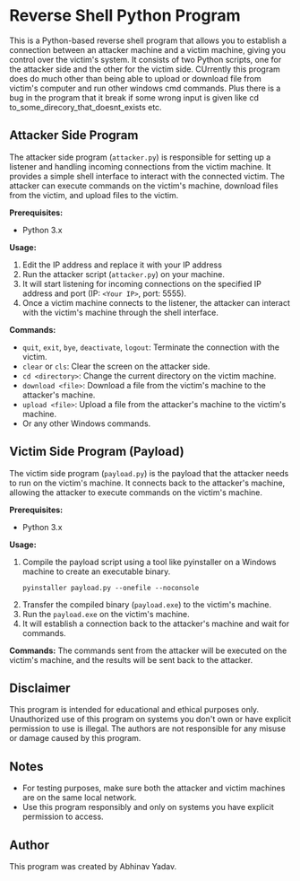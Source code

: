 # Reverse Shell Python Program

This is a Python-based reverse shell program that allows you to establish a connection between an attacker machine and a victim machine, giving you control over the victim's system. It consists of two Python scripts, one for the attacker side and the other for the victim side. CUrrently this program does do much other than being able to upload or download file from victim's computer and run other windows cmd commands. Plus there is a bug in the program that it break if some wrong input is given like cd to_some_direcory_that_doesnt_exists etc.

## Attacker Side Program

The attacker side program (`attacker.py`) is responsible for setting up a listener and handling incoming connections from the victim machine. It provides a simple shell interface to interact with the connected victim. The attacker can execute commands on the victim's machine, download files from the victim, and upload files to the victim.

**Prerequisites:**

- Python 3.x

**Usage:**

1. Edit the IP address and replace it with your IP address
2. Run the attacker script (`attacker.py`) on your machine.
3. It will start listening for incoming connections on the specified IP address and port (IP: `<Your IP>`, port: 5555).
4. Once a victim machine connects to the listener, the attacker can interact with the victim's machine through the shell interface.

**Commands:**

- `quit`, `exit`, `bye`, `deactivate`, `logout`: Terminate the connection with the victim.
- `clear` or `cls`: Clear the screen on the attacker side.
- `cd <directory>`: Change the current directory on the victim machine.
- `download <file>`: Download a file from the victim's machine to the attacker's machine.
- `upload <file>`: Upload a file from the attacker's machine to the victim's machine.
- Or any other Windows commands.

## Victim Side Program (Payload)

The victim side program (`payload.py`) is the payload that the attacker needs to run on the victim's machine. It connects back to the attacker's machine, allowing the attacker to execute commands on the victim's machine.

**Prerequisites:**

- Python 3.x

**Usage:**

1. Compile the payload script using a tool like pyinstaller on a Windows machine to create an executable binary.
   ```
   pyinstaller payload.py --onefile --noconsole
   ```
2. Transfer the compiled binary (`payload.exe`) to the victim's machine.
3. Run the `payload.exe` on the victim's machine.
4. It will establish a connection back to the attacker's machine and wait for commands.

**Commands:**
The commands sent from the attacker will be executed on the victim's machine, and the results will be sent back to the attacker.

## Disclaimer

This program is intended for educational and ethical purposes only. Unauthorized use of this program on systems you don't own or have explicit permission to use is illegal. The authors are not responsible for any misuse or damage caused by this program.

## Notes

- For testing purposes, make sure both the attacker and victim machines are on the same local network.
- Use this program responsibly and only on systems you have explicit permission to access.

## Author

This program was created by Abhinav Yadav.
